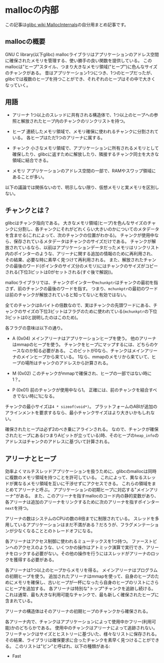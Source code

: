 # mallocの内部
この記事は[glibc wiki MallocInternals](https://sourceware.org/glibc/wiki/MallocInternals)の自分用まとめ記事です。

## mallocの概要
GNU C library(以下glibc) mallocライブラリはアプリケーションのアドレス空間に確保されたメモリを管理する、使い勝手の良い関数を提供している。
このmallocは"ヒープ"スタイル、つまり大きなメモリ領域("ヒープ")に色んなサイズのチャンクがある。
昔はアプリケーション1つにつき、1つのヒープだったが、glibcでは複数のヒープを持つことができ、それぞれのヒープはその中で大きくなっていく。

## 用語
- アリーナ 
1つ以上のスレッドに共有される構造体で、1つ以上のヒープへの参照と解放されたヒープ内のチャンクのリンクリストを持つ。

- ヒープ
連続したメモリ領域で、メモリ確保に使われるチャンクに分割されている。
各ヒープはただ1つのアリーナに属する。

- チャンク
小さなメモリ領域で、アプリケーションに所有されるメモリとして確保したり、glibcに返すために解放したり、隣接するチャンク同士を大きな領域に結合できる。

- メモリ
アプリケーションのアドレス空間の一部で、RAMやスワップ領域にあることが多い。

以下の議論では関係ないので、明示しない限り、仮想メモリと実メモリを区別しない。

## チャンクとは？
glibcはチャンク指向である。
大きなメモリ領域(ヒープ)を色んなサイズのチャンクに分割し、各チャンクにそれがどれくらい大きいのかについてのメタデータを含ませる(これによって、次のチャンクの位置がわかる)。
チャンクが使用中なら、保存されているメタデータはチャンクのサイズだけである。
チャンクが解放されているなら、以前はアプリケーションデータだったメモリはリンクリスト内のポインターのような、アリーナに関する追加の情報のために再利用され、その結果、必要な時に素早く見つけて再利用される。
また、解放されたチャンクの最後のワード(ポインタのサイズ分のメモリ)にはチャンクのサイズがコピーされる(下位3ビットは0がセットされる(すぐ後で解説))。

mallocライブラリでは、チャンクポインターや`mchunkptr`はチャンクの最初を指さず、前のチャンクの最後のワードを指す。
つまり、`mchunkptr`の最初のワードは前のチャンクが解放されていると知ってないと有効ではない。

全てのチャンクは8バイトの倍数なので、実はチャンクの先頭ワードにある、チャンクのサイズの下位3ビットはフラグのために使われている(`mchunkptr`の下位3ビットは0と説明したのはこのため)。

各フラグの意味は以下の通り。

- A (0x04)
メインアリーナはアプリケーションヒープを使う。
他のアリーナはmmapのヒープを使う。
チャンクをヒープにマップするには、どちらのケースなのか知る必要がある。
このビットが0なら、チャンクはメインアリーナのメインヒープから来ている。
1なら、mmapのメモリから来ていて、ヒープの場所はチャンクのアドレスから計算される。

- M (0x02)
このチャンクがmmapで確保され、ヒープの一部ではない時に1？。

- P (0x01)
前のチャンクが使用中なら1。
正確には、前のチャンクを結合すべきでない時に1になる。

チャンクの最小サイズは`4 * sizeof(void*)`。
プラットフォームのABIが追加のアラインメントを要求するなら、最小チャンクサイズはより大きいかもしれない。

確保されたヒープは必ず2のべき乗にアラインされる。
なので、チャンクが確保されたヒープにある(つまりAビットが立っている)時、そのヒープの`heap_info`のアドレスはチャンクのアドレスに基づいて計算される。

## アリーナとヒープ
効率よくマルチスレッドアプリケーションを扱うために、glibcのmallocは同時に複数のメモリ領域を持つことを許可している。
これによって、異なるスレッドが異なるメモリ領域を互いに干渉せずにアクセスできる。
これらの領域をまとめてアリーナと呼ぶ。
アプリケーションの初期ヒープに対応する"メインアリーナ"がある。
また、このアリーナを指すmallocのコード内の静的変数があり、各アリーナは追加のアリーナをリンクするために次のアリーナを指すポインター`next`を持つ。

アリーナの数はシステムのCPUの数の8倍までに制限されている。
スレッドを多用しているアプリケーションはまだ不満がある？だろうが、フラグメンテーションが少なくなることとのトレードオフになる。

各アリーナはアクセス制御に使われるミューテックスを1つ持つ。
ファーストビンへのアクセスのような、いくつかの操作はアトミック演算で実行でき、アリーナをロックする必要がない。その他の操作を行うにはスレッドがアリーナのロックを獲得する必要がある。

各アリーナは1つ以上のヒープからメモリを得る。
メインアリーナはプログラムの初期ヒープを使う。
追加されたアリーナはmmapを使って、自身のヒープのためにメモリを確保し、古いヒープが一杯になったら自身のヒープのリストにさらにヒープを追加する。
各アリーナは特別な"トップ"チャンクを追跡し続ける。
これは通常、最も大きな利用可能なチャンクで、最も新しく確保されたヒープに含まれている。

アリーナの構造体はそのアリーナの初期ヒープのチャンクから確保される。

各アリーナ内で、チャンクはアプリケーションによって使用中かフリー(利用可能)かのどちらかである。
使用中のチャンクはアリーナによって追跡されない。
フリーチャンクはサイズとヒストリーに基づいた、様々なリストに保存される。
その結果、ライブラリは確保要求に合ったチャンクを素早く見つけることができる。
このリストは"ビン"と呼ばれ、以下の種類がある:

- Fast

